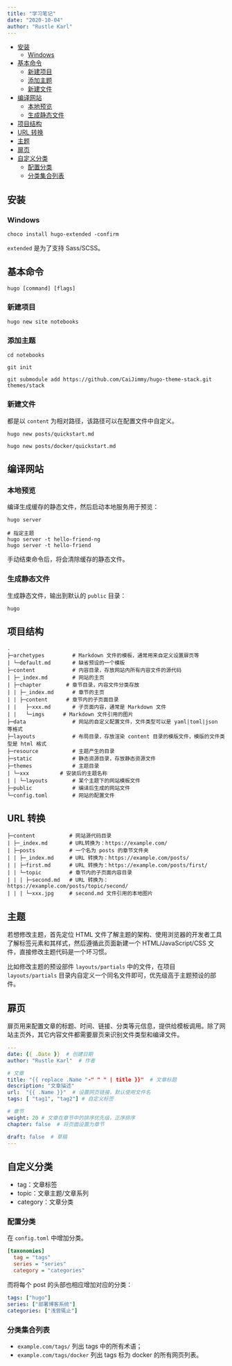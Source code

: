 ```yaml
---
title: "学习笔记"
date: "2020-10-04"
author: "Rustle Karl"
---
```


- [安装](#安装)
  - [Windows](#windows)
- [基本命令](#基本命令)
  - [新建项目](#新建项目)
  - [添加主题](#添加主题)
  - [新建文件](#新建文件)
- [编译网站](#编译网站)
  - [本地预览](#本地预览)
  - [生成静态文件](#生成静态文件)
- [项目结构](#项目结构)
- [URL 转换](#url-转换)
- [主题](#主题)
- [扉页](#扉页)
- [自定义分类](#自定义分类)
  - [配置分类](#配置分类)
  - [分类集合列表](#分类集合列表)

## 安装

### Windows

```shell
choco install hugo-extended -confirm
```

`extended` 是为了支持 Sass/SCSS。

## 基本命令

```shell
hugo [command] [flags]
```

### 新建项目

```shell
hugo new site notebooks
```

### 添加主题

```shell
cd notebooks
```

```shell
git init
```

```shell
git submodule add https://github.com/CaiJimmy/hugo-theme-stack.git themes/stack
```

### 新建文件

都是以 `content` 为相对路径，该路径可以在配置文件中自定义。

```shell
hugo new posts/quickstart.md
```

```shell
hugo new posts/docker/quickstart.md
```

## 编译网站

### 本地预览

编译生成缓存的静态文件，然后启动本地服务用于预览：

```shell
hugo server
```

```shell
# 指定主题
hugo server -t hello-friend-ng
hugo server -t hello-friend
```

手动结束命令后，将会清除缓存的静态文件。

### 生成静态文件

生成静态文件，输出到默认的 `public` 目录：

```shell
hugo
```

## 项目结构

```shell
.
├─archetypes         # Markdown 文件的模板，通常用来自定义设置扉页等
| └─default.md       # 缺省预设的一个模板
├─content            # 内容目录，存放网站内所有内容文件的源代码
| ├─_index.md        # 网站的主页
| ├─chapter        # 章节目录，内容文件分类存放
| | ├─_index.md      # 章节的主页
| | ├─content      # 章节内的子页面目录
| |   ├─xxx.md       # 子页面内容，通常是 Markdown 文件
| |   └─imgs      # Markdown 文件引用的图片 
├─data               # 网站的自定义配置文件，文件类型可以是 yaml|toml|json 等格式
├─layouts            # 布局目录，存放渲染 content 目录的模版文件，模版的文件类型是 html 格式
├─resource           # 主题产生的目录
├─static             # 静态资源目录，存放静态资源文件
├─themes             # 主题目录
| └─xxx          # 安装后的主题名称
| | └─layouts        # 某个主题下的网站模板文件
├─public             # 编译后生成的网站文件
└─config.toml        # 网站的配置文件
```

## URL 转换

```shell
├─content           # 网站源代码目录
| ├─_index.md       # URL转换为：https://example.com/
| ├─posts           # 一个名为 posts 的章节文件夹
| | ├─_index.md     # URL 转换为：https://example.com/posts/
| | ├─first.md      # URL 转换为：https://example.com/posts/first/
| | └─topic         # 章节内的子页面内容目录
| | | ├─second.md   # URL 转换为：https://example.com/posts/topic/second/
| | | └─xxx.jpg     # second.md 文件引用的本地图片
```

## 主题

若想修改主题，首先定位 HTML 文件了解主题的架构、使用浏览器的开发者工具了解标签元素和其样式，然后遵循此页面新建一个 HTML/JavaScript/CSS 文件，直接修改主题代码是一个坏习惯。

比如修改主题的预设部件 `layouts/partials` 中的文件，在项目 `layouts/partials` 目录内自定义一个同名文件即可，优先级高于主题预设的部件。

## 扉页

扉页用来配置文章的标题、时间、链接、分类等元信息，提供给模板调用。除了网站主页外，其它内容文件都需要扉页来识别文件类型和编译文件。

```yaml
---
date: {{ .Date }}  # 创建日期
author: "Rustle Karl"  # 作者

# 文章
title: "{{ replace .Name "-" " " | title }}"  # 文章标题
description: "文章描述"
url:  "{{ .Name }}"  # 设置网页链接，默认使用文件名
tags: [ "tag1", "tag2"] # 自定义标签

# 章节
weight: 20 # 文章在章节中的排序优先级，正序排序
chapter: false  # 将页面设置为章节

draft: false  # 草稿
---
```

## 自定义分类

- tag：文章标签
- topic：文章主题/文章系列
- category：文章分类

### 配置分类

在 `config.toml` 中增加分类。

```ini
[taxonomies]
  tag = "tags"
  series = "series"
  category = "categories"
```

而将每个 post 的头部也相应增加对应的分类：

```yaml
tags: ["hugo"]
series: ["部署博客系统"]
categories: ["浅尝辄止"]
```

### 分类集合列表

- `example.com/tags/` 列出 tags 中的所有术语；
- `example.com/tags/docker` 列出 tags 标为 docker 的所有网页列表。
